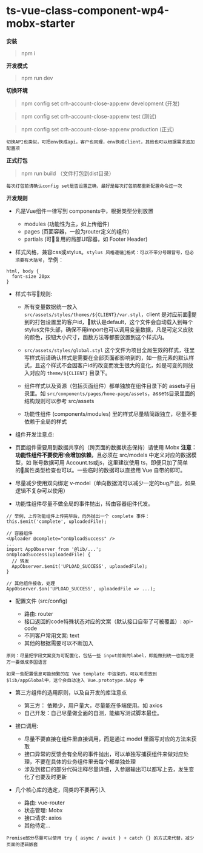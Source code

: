 # ts-vue-class-component-wp4-mobx-starter

**安装**

> npm i

**开发模式**

> npm run dev

**切换环境**

> npm config set crh-account-close-app:env development  (开发)

> npm config set crh-account-close-app:env test         (测试)

> npm config set crh-account-close-app:env production   (正式)

`切换API也类似，可把env换成api，客户也同理，env换成client，其他也可以根据需求追加配置项`

**正式打包**

> npm run build （文件打包到dist目录）

`每次打包前请确认config set是否设置正确，最好是每次打包前都重新配置命令过一次`

**开发规则**

* 凡是Vue组件一律写到 components中，根据类型分别放置 

  * modules (功能性为主，如上传组件)
  * pages (页面容器，一般为router定义的组件)
  * partials (可复用的局部UI容器，如 Footer Header)

* 样式风格，兼容css或stylus。`stylus 风格遵循格式：可以不带分号跟冒号，但必须要有大括号`，举例：

```stylus
html, body {
  font-size 20px
}
```

* 样式书写规则:

  * 所有变量数据统一放入 
  `src/assets/styles/themes/${CLIENT}/var.styl`，client 是对应前面提到的打包设置里的客户id，默认是default，这个文件会自动载入到每个stylus文件头部，确保不用import也可以调用变量数据，凡是可定义皮肤的颜色，按钮大小尺寸，函数方法等都要放置到这个样式内。
  
  * `src/assets/styles/global.styl` 这个文件为项目全局生效的样式，往里写样式前请确认样式是需要在全部页面都影响到的，如一些元素的默认样式，且这个样式不会因客户id的改变而发生很大的变化，如是可变的则放入对应的 `theme/${CLIENT}` 目录下。
  
  * 组件样式以及资源（包括页面组件）都单独放在组件目录下的 assets子目录里。如 
  `src/components/pages/home-page/assets`，assets目录里面的结构规则可以参考 src/assets

  * 功能性组件 (components/modules) 里的样式尽量精简跟独立，尽量不要依赖于全局的样式

* 组件开发注意点:
 
 * 页面组件需要用到数据共享的（跨页面的数据状态保持）请使用 Mobx **注意：功能性组件不要使用!会增加依赖**，且必须在 src/models 中定义对应的数据模型，如 账号数据可用 Account.ts或js，这里建议使用 ts，即便只加了简单的属性类型检查也可以。一些临时的数据可以直接用 Vue 自带的即可。

 * 尽量减少使用双向绑定 v-model（单向数据流可以减少一定的bug产出，如果逻辑不复杂可以使用）

 * 功能性组件尽量不做全局的事件抛出，转由容器组件代发。

 ```
 // 举例，上传功能组件上传完毕后，向外抛出一个 complete 事件：
 this.$emit('complete', uploadedFile);

 // 容器组件
 <Uploader @complete="onUploadSuccess" />
 ...
 import AppObserver from '@lib/...';
 onUploadSuccess(uploadedFile) {
   // 转发
   AppObserver.$emit('UPLOAD_SUCCESS', uploadedFile);
 }

 // 其他组件接收，处理
AppObserver.$on('UPLOAD_SUCCESS', uploadedFile => ...);
 ```

* 配置文件 (src/config)

  * 路由: router
  * 接口返回的code特殊状态对应的文案（默认接口自带了可被覆盖）: api-code
  * 不同客户常用文案: text
  * 其他的根据需要可以不断加入

`原则：尽量把字段文案变为可配置化，包括一些 input前面的label，即能做到统一也能方便万一要做成多国语言`

`如果一些配置信息可能频繁的在 Vue template 中渲染的，可以考虑放到 $lib/appGlobal中，这个会自动注入 Vue.prototype.$App 中`

* 第三方组件的选用原则，以及自开发的库注意点

  * 第三方： 依赖少，用户量大，尽量能在多端使用。如 axios
  * 自己开发：自己尽量做全面的自测，能编写测试脚本最佳。

* 接口调用:

  * 尽量不要直接在组件里直接调用，而是通过 model 里面写对应的方法来获取
  * 接口异常的反馈会有全局的事件抛出，可以单独写捕获组件来做对应处理，不要在具体的业务组件里去每个都单独处理
  * 涉及到接口的部分代码注释尽量详细，入参跟输出可以都写上去，发生变化了也要及时更新


* 几个核心库的选定，同类的不要再引入

  * 路由: vue-router
  * 状态管理: Mobx
  * 接口请求: axios
  * 其他待定...

`Promise部分尽量可以使用 try { async / await } + catch {} 的方式来代替，减少页面的逻辑嵌套`
